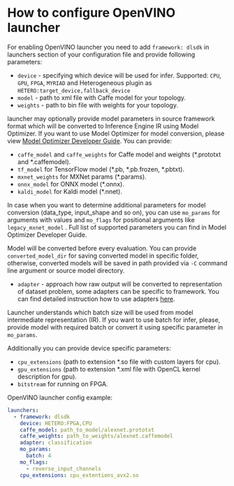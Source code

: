 # How to configure OpenVINO launcher

For enabling OpenVINO launcher you need to add `framework: dlsdk` in launchers section of your configuration file and provide following parameters:

* `device` - specifying which device will be used for infer. Supported: `CPU`, `GPU`, `FPGA`, `MYRIAD` and Heterogeneous plugin as `HETERO:target_device,fallback_device`
* `model` - path to xml file with Caffe model for your topology.
* `weights` - path to bin file with weights for your topology.

launcher may optionally provide model parameters in source framework format which will be converted to Inference Engine IR using Model Optimizer.
If you want to use Model Optimizer for model conversion, please view [Model Optimizer Developer Guide][openvino-mo].
You can provide:

* `caffe_model` and `caffe_weights` for Caffe model and weights (*.prototxt and *.caffemodel).
* `tf_model` for TensorFlow model (*.pb, *.pb.frozen, *.pbtxt).
* `mxnet_weights` for MXNet params (*.params).
* `onnx_model` for ONNX model (*.onnx).
* `kaldi_model` for Kaldi model (*.nnet).

In case when you want to determine additional parameters for model conversion (data_type, input_shape and so on), you can use `mo_params` for arguments with values and `mo_flags` for positional arguments like `legacy_mxnet_model` .
Full list of supported parameters you can find in Model Optimizer Developer Guide.

Model will be converted before every evaluation. 
You can provide `converted_model_dir` for saving converted model in specific folder, otherwise, converted models will be saved in path provided via `-C` command line argument or source model directory.

* `adapter` - approach how raw output will be converted to representation of dataset problem, some adapters can be specific to framework. You can find detailed instruction how to use adapters [here][adapters].

Launcher understands which batch size will be used from model intermediate representation (IR). If you want to use batch for infer, please, provide model with required batch or convert it using specific parameter in `mo_params`.

Additionally you can provide device specific parameters:

* `cpu_extensions` (path to extension *.so file with custom layers for cpu).
* `gpu_extensions` (path to extension *.xml file with OpenCL kernel description for gpu).
* `bitstream` for running on FPGA.

OpenVINO launcher config example:

```yml
launchers:
  - framework: dlsdk
    device: HETERO:FPGA,CPU
    caffe_model: path_to_model/alexnet.prototxt
    caffe_weights: path_to_weights/alexnet.caffemodel
    adapter: classification
    mo_params:
      batch: 4
    mo_flags:
      - reverse_input_channels
    cpu_extensions: cpu_extentions_avx2.so
```

[adapters]: ../adapters/README.md
[openvino-mo]: https://software.intel.com/en-us/articles/OpenVINO-ModelOptimizer
